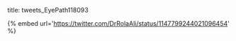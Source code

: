 title: tweets_EyePath118093

{% embed url='https://twitter.com/DrRolaAli/status/1147799244021096454' %}
